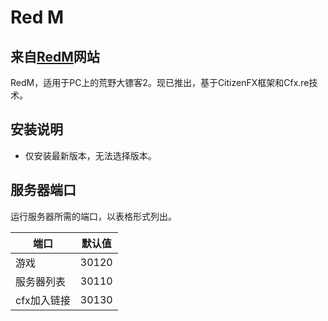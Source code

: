 # Red M

## 来自[RedM](https://redm.gg/)网站

RedM，适用于PC上的荒野大镖客2。现已推出，基于CitizenFX框架和Cfx.re技术。

## 安装说明

- 仅安装最新版本，无法选择版本。

## 服务器端口

运行服务器所需的端口，以表格形式列出。

| 端口    | 默认值 |
|---------|---------|
| 游戏    | 30120   |
| 服务器列表  | 30110   |
| cfx加入链接  | 30130   | 